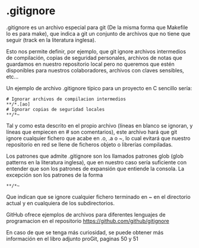 # .gitignore

.gitignore es un archivo especial para git (De la misma forma que
Makefile lo es para make), que indica a git un conjunto de archivos
que no tiene que seguir (track en la literatura inglesa).

Esto nos permite definir, por ejemplo, que git ignore archivos
intermedios de compilación, copias de seguridad personales, archivos
de notas que guardamos en nuestro repositorio local pero no queremos
que estén disponibles para nuestros colaboradores, archivos con claves
sensibles, etc...

Un ejemplo de archivo .gitignore típico para un proyecto en C sencillo
sería:

```
# Ignorar archivos de compilacion intermedios
**/*.[ao]
# Ignorar copias de seguridad locales
**/*~
```

Tal y como esta descrito en el propio archivo (líneas en blanco se
ignoran, y líneas que empiecen en # son comentarios), este archivo
hará que git ignore cualquier fichero que acabe en .o, .a o ~, lo
cual evitará que nuestro repositorio en red se llene de ficheros
objeto o librerías compiladas.

Los patrones que admite .gitignore son los llamados patrones glob
(glob patterns en la literatura inglesa), que en nuestro caso sería
suficiente con entender que son los patrones de expansión que entiende
la consola. La excepción son los patrones de la forma

```
**/*~
```

Que indican que se ignore cualquier fichero terminado en ~ en el
directorio actual y en cualquiera de los subdirectorios.

GitHub ofrece ejemplos de archivos para diferentes lenguajes de
programacion en el repositorio https://github.com/github/gitignore

En caso de que se tenga más curiosidad, se puede obtener más
información en el libro adjunto proGit, paginas 50 y 51
